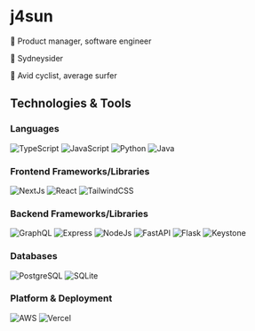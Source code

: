 # j4sun
🌟 Product manager, software engineer

📍 Sydneysider

🚴 Avid cyclist, average surfer

## Technologies & Tools

### Languages
![TypeScript](https://img.shields.io/badge/TypeScript-informational?style=flat&logo=typescript&logoColor=white&color=2bbc8a)
![JavaScript](https://img.shields.io/badge/JavaScript-informational?style=flat&logo=javascript&logoColor=white&color=2bbc8a)
![Python](https://img.shields.io/badge/Python-informational?style=flat&logo=python&logoColor=white&color=2bbc8a)
![Java](https://img.shields.io/badge/Java-informational?style=flat&logo=java&logoColor=white&color=2bbc8a)

### Frontend Frameworks/Libraries
![NextJs](https://img.shields.io/badge/Next.js-informational?style=flat&logo=next.js&logoColor=white&color=2bbc8a)
![React](https://img.shields.io/badge/React-informational?style=flat&logo=react&logoColor=white&color=2bbc8a)
![TailwindCSS](https://img.shields.io/badge/TailwindCSS-informational?style=flat&logo=tailwind-css&logoColor=white&color=2bbc8a)

### Backend Frameworks/Libraries
![GraphQL](https://img.shields.io/badge/GraphQL-informational?style=flat&logo=graphql&logoColor=white&color=2bbc8a)
![Express](https://img.shields.io/badge/Express-informational?style=flat&logo=express&logoColor=white&color=2bbc8a)
![NodeJs](https://img.shields.io/badge/Node.js-informational?style=flat&logo=node.js&logoColor=white&color=2bbc8a)
![FastAPI](https://img.shields.io/badge/FastAPI-informational?style=flat&logo=fastapi&logoColor=white&color=2bbc8a)
![Flask](https://img.shields.io/badge/Flask-informational?style=flat&logo=flask&logoColor=white&color=2bbc8a)
![Keystone](https://img.shields.io/badge/Keystone-informational?style=flat&logo=keystone&logoColor=white&color=2bbc8a)

### Databases
![PostgreSQL](https://img.shields.io/badge/PostgreSQL-informational?style=flat&logo=postgresql&logoColor=white&color=2bbc8a)
![SQLite](https://img.shields.io/badge/SQLite-informational?style=flat&logo=sqlite&logoColor=white&color=2bbc8a)

### Platform & Deployment
![AWS](https://img.shields.io/badge/AWS-informational?style=flat&logo=amazon-aws&logoColor=white&color=2bbc8a)
![Vercel](https://img.shields.io/badge/Vercel-informational?style=flat&logo=vercel&logoColor=white&color=2bbc8a)
